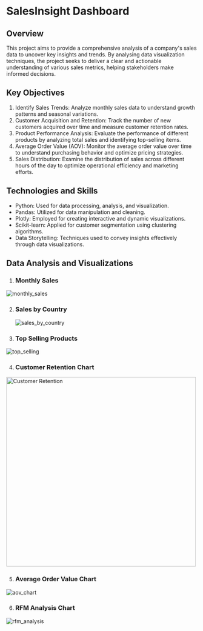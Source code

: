 # SalesInsight Dashboard

## Overview 
This project aims to provide a comprehensive analysis of a company's sales data to uncover key insights and trends. By analysing data visualization techniques, the project seeks to deliver a clear and actionable understanding of various sales metrics, helping stakeholders make informed decisions.

## Key Objectives
1. Identify Sales Trends: Analyze monthly sales data to understand growth patterns and seasonal variations.
2. Customer Acquisition and Retention: Track the number of new customers acquired over time and measure customer retention rates.
3. Product Performance Analysis: Evaluate the performance of different products by analyzing total sales and identifying top-selling items.
4. Average Order Value (AOV): Monitor the average order value over time to understand purchasing behavior and optimize pricing strategies.
5. Sales Distribution: Examine the distribution of sales across different hours of the day to optimize operational efficiency and marketing efforts.

## Technologies and Skills
+ Python: Used for data processing, analysis, and visualization.
+ Pandas: Utilized for data manipulation and cleaning.
+ Plotly: Employed for creating interactive and dynamic visualizations.
+ Scikit-learn: Applied for customer segmentation using clustering algorithms.
+ Data Storytelling: Techniques used to convey insights effectively through data visualizations.

## Data Analysis and Visualizations
1. ### Monthly Sales
  ![monthly_sales](https://github.com/ChitharaKarunasekera/SalesInsight-Dashboard/assets/78892816/95f9dc1f-55fa-4f2e-9f33-06ea70e69143)

2. ### Sales by Country
   ![sales_by_country](https://github.com/ChitharaKarunasekera/SalesInsight-Dashboard/assets/78892816/dd5930d3-71ab-4522-a507-d089d81e8e5b)

3. ### Top Selling Products
  ![top_selling](https://github.com/ChitharaKarunasekera/SalesInsight-Dashboard/assets/78892816/e1d74ce9-3fca-4a94-8616-70c8265ef75a)

4. ### Customer Retention Chart
  <img src="https://github.com/ChitharaKarunasekera/SalesInsight-Dashboard/assets/78892816/cddc3114-c58f-4abb-a846-8f3e5948ded2" alt="Customer Retention" width="500">
  
5. ### Average Order Value Chart
  ![aov_chart](https://github.com/ChitharaKarunasekera/SalesInsight-Dashboard/assets/78892816/ab98e7cd-399f-4eee-bbbd-b9974f58481d)

6. ### RFM Analysis Chart
  ![rfm_analysis](https://github.com/ChitharaKarunasekera/SalesInsight-Dashboard/assets/78892816/ebf6b420-0f29-40f2-8f36-0e98f24f97a7)

